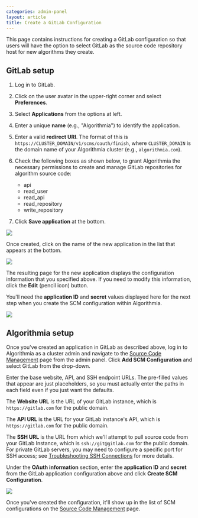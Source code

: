 ```yaml
---
categories: admin-panel
layout: article
title: Create a GitLab Configuration
---
```


This page contains instructions for creating a GitLab configuration so that users will have the option to select GitLab as the source code repository host for new algorithms they create.

## GitLab setup

1.  Log in to GitLab.
2.  Click on the user avatar in the upper-right corner and select **Preferences**.
3.  Select **Applications** from the options at left.
4.  Enter a unique **name** (e.g., "Algorithmia") to identify the application.
5.  Enter a valid **redirect URI**. The format of this is `https://CLUSTER_DOMAIN/v1/scms/oauth/finish`, where `CLUSTER_DOMAIN` is the domain name of your Algorithmia cluster (e.g., `algorithmia.com`).
6.  Check the following boxes as shown below, to grant Algorithmia the necessary permissions to create and manage GitLab repositories for algorithm source code:

    *   api
    *   read_user
    *   read_api
    *   read_repository
    *   write_repository
7.  Click **Save application** at the bottom.

![]({{site.url}}/developers/images/post_images/algo-images-admin/algo-1620851257014.png)

Once created, click on the name of the new application in the list that appears at the bottom.

![]({{site.url}}/developers/images/post_images/algo-images-admin/algo-1620852145461.png)

The resulting page for the new application displays the configuration information that you specified above. If you need to modify this information, click the **Edit** (pencil icon) button.

You'll need the **application ID** and **secret** values <span style="font-family: inherit; font-size: 1em;">displayed here for the next step when you create the SCM configuration within Algorithmia.</span>

![]({{site.url}}/developers/images/post_images/algo-images-admin/algo-1620852231460.png)

## Algorithmia setup

Once you've created an application in GitLab as described above, log in to Algorithmia as a cluster admin and navigate to the [Source Code Management](/exploring-the-admin-panel/687291#managing-scm-provider-options) page from the admin panel. Click **Add SCM Configuration** and select GitLab from the drop-down.

Enter the base website, API, and SSH endpoint URLs. The pre-filled values that appear are just placeholders, so you must actually enter the paths in each field even if you just want the defaults.

The **Website URL** is the URL of your GitLab instance, which is `https://gitlab.com` for the public domain.

The **API URL** is the URL for your GitLab instance's API, which is `https://gitlab.com` for the public domain.

The **SSH URL** is the URL from which we'll attempt to pull source code from your GitLab Instance, which is `ssh://git@gitlab.com` for the public domain. For private GitLab servers, you may need to configure a specific port for SSH access; see [Troubleshooting SSH Connections](https://docs.gitlab.com/ee/ssh/#troubleshooting-ssh-connections) for more details.

Under the **OAuth information** section, enter the **application ID** and **secret** from the GitLab application configuration above and click **Create SCM Configuration**.

![]({{site.url}}/developers/images/post_images/algo-images-admin/algo-1621526819361.png)

Once you've created the configuration, it'll show up in the list of SCM configurations on the [Source Code Management](/exploring-the-admin-panel/687291#managing-scm-provider-options) page.